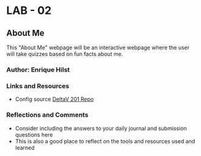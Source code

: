 # LAB - 02
## About Me
This "About Me" webpage will be an interactive webpage where the user will take quizzes based on fun facts about me.
### Author: Enrique Hilst
### Links and Resources
* Config source [DeltaV 201 Repo](https://github.com/DeltaVCode/cedarrapids-201d6/tree/master/configs)
### Reflections and Comments
* Consider including the answers to your daily journal and submission questions here
* This is also a good place to reflect on the tools and resources used and learned 